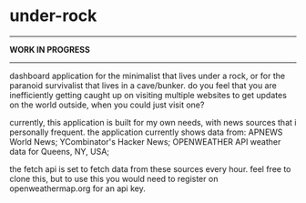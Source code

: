 # under-rock
****************************************************
******************WORK IN PROGRESS******************
****************************************************
dashboard application for the minimalist that lives under a rock, or for the paranoid survivalist that lives in a cave/bunker.
do you feel that you are inefficiently getting caught up on visiting multiple websites to get updates on the world outside, when you could just visit one? 

currently, this application is built for my own needs, with news sources that i personally frequent.
the application currently shows data from:
  APNEWS World News;
  YCombinator's Hacker News;
  OPENWEATHER API weather data for Queens, NY, USA;

the fetch api is set to fetch data from these sources every hour.
feel free to clone this, but to use this you would need to register on openweathermap.org for an api key.


